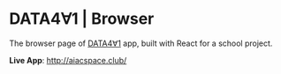 # DATA4∀1 | Browser

The browser page of [DATA4∀1](https://github.com/khadijalahy1/NasaSpaceApps2021-aiacSpace.git) app, built with React for a school project.

**Live App**: http://aiacspace.club/
